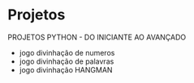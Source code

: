 # Projetos
PROJETOS PYTHON - DO INICIANTE AO AVANÇADO
 - jogo divinhação de numeros
 - jogo divinhação de palavras
 - jogo divinhação HANGMAN